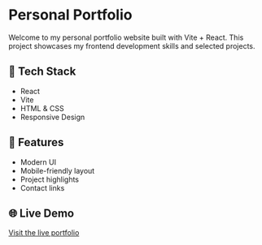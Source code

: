 # Personal Portfolio

Welcome to my personal portfolio website built with Vite + React. This project showcases 
my frontend development skills and selected projects.

## 🚀 Tech Stack
- React
- Vite
- HTML & CSS
- Responsive Design

## 📁 Features
- Modern UI
- Mobile-friendly layout
- Project highlights
- Contact links

## 🌐 Live Demo
[Visit the live portfolio](#) <!-- Replace with your Netlify link once deployed -->

